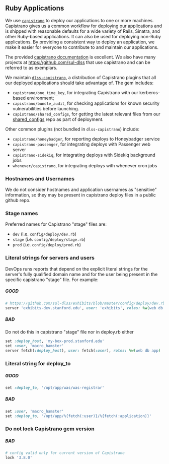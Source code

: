 ## Ruby Applications

We use [`capistrano`](http://capistranorb.com) to deploy our applications to one or more machines. Capistrano gives us a common workflow for deploying our applications and is shipped with reasonable defaults for a wide variety of Rails, Sinatra, and other Ruby-based applications. It can also be used for deploying non-Ruby applications. By providing a consistent way to deploy an application, we make it easier for everyone to contribute to and maintain our applications.

The provided [capistrano documentation](http://capistranorb.com/) is excellent.  We also have many projects at https://github.com/sul-dlss that use capistrano and can be referred to as exemplars.

We maintain [`dlss-capistrano`](https://github.com/sul-dlss/dlss-capistrano), a distribution of Capistrano plugins that all our deployed applications should take advantage of. The gem includes:

- `capistrano/one_time_key`, for integrating Capistrano with our kerberos-based environment;
- `capistrano/bundle_audit`, for checking applications for known security vulnerabilities before launching.
- `capistrano/shared_configs`, for getting the latest relevant files from our [shared_configs](https://github.com/sul-dlss/shared_configs) repo as part of deployment.

Other common plugins (not bundled in `dlss-capistrano`) include:

- `capistrano/honeybadger`, for reporting deploys to Honeybadger service
- `capistrano-passenger`, for integrating deploys with Passenger web server
- `capistrano-sidekiq`, for integrating deploys with Sidekiq background jobs
- `whenever/capistrano`, for integrating deploys with whenever cron jobs

### Hostnames and Usernames

We do not consider hostnames and application usernames as "sensitive" information, so they may be present in capistrano deploy files in a public github repo.

### Stage names

Preferred names for Capistrano "stage" files are:

- `dev`  (i.e. `config/deploy/dev.rb`)
- `stage` (i.e. `config/deploy/stage.rb`)
- `prod` (i.e. `config/deploy/prod.rb`)

### Literal strings for servers and users

DevOps runs reports that depend on the explicit literal strings for the server's fully qualified domain name and for the user being present in the specific capistrano "stage" file.  For example:

##### GOOD

```ruby
# https://github.com/sul-dlss/exhibits/blob/master/config/deploy/dev.rb#L2
server 'exhibits-dev.stanford.edu', user: 'exhibits', roles: %w(web db app)
```

##### BAD

Do not do this in capistrano "stage" file nor in deploy.rb either
```ruby
set :deploy_host, 'my-box-prod.stanford.edu'
set :user, 'macro_hamster'
server fetch(:deploy_host), user: fetch(:user), roles: %w(web db app)
```

### Literal string for deploy_to

##### GOOD

```ruby
set :deploy_to, '/opt/app/was/was-registrar'
```

##### BAD

```ruby
set :user, 'macro_hamster'
set :deploy_to, '/opt/app/%{fetch(:user)}/%{fetch(:application)}'
```

### Do not lock Capistrano gem version

##### BAD

```ruby
# config valid only for current version of Capistrano
lock '3.8.0'
```
